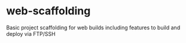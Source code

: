 # web-scaffolding
Basic project scaffolding for web builds including features to build and deploy via FTP/SSH
